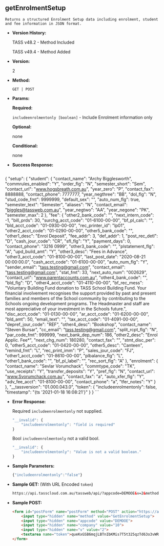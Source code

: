 **getEnrolmentSetup**
----
	Returns a structured Enrolment Setup data including enrolment, student and fee information in JSON format.
	
* **Version History:**

	TASS v48.2 - Method Included
	
	TASS v49.4 - Method Added

* **Version:**

	2

* **Method:**

	`GET | POST`
  
* **Params:**

   **Required:**
 
	`includeenrolmentonly [boolean]` - Include Enrolment information only                    

   **Optional:**

	none

   **Conditional:**

	none

* **Success Response:**

    ```javascript
{
	"setup": 
	{
		"student": {
				"contact_name": "Archy Bigglesworth",
				"commrules_enabled": "Y",
				"order_flg": "N",
				"semester_short": "Sem",
				"contact_url": "www.hogsbreath.com.au",
				"year_zero": "P",
				"contact_fax": 8888888,
				"contact_phone": 7777777,
				"year_negthree": "BB",
				"dol_flg": "N",
				"stud_code_fmt": 9999999,
				"default_sex": "",
				"auto_num_flg": true,
				"semester_text": "Semester",
				"aliases": "N",
				"contact_email": "biggles@tassweb.com.au",
				"year_negtwo": "AA",
				"year_negone": "PK",
				"semester_max": 2
		},
		"fee": {
				"other2_bank_code": "",
				"next_intern_code": -1,
				"bill_prds": 30,
				"surchg_acct_code": "01-6100-00-00",
				"bf_pl_calc": "",
				"bld_acct_code": "01-0930-00-00",
				"rec_printer_id": "lp01",
				"other2_acct_code": "01-0290-00-00",
				"other5_bank_code": "",
				"other1_desc": "Enrol Deposit",
				"fee_addr": 3,
				"def_addr": 1,
				"post_rec_detl": "D",
				"cash_jour_code": "CR",
				"sfl_flg": "Y",
				"payment_days": 0,
				"contact_phone": "3216 0999",
				"other3_bank_code": "",
				"plstatement_flg": "A",
				"upd_build_amt": "Y",
				"other3_desc": "Fees in Advance",
				"other3_acct_code": "01-8100-00-00",
				"last_post_date": "2020-08-21 00:00:00.0",
				"cash_acct_code": "01-6100-00-00",
				"auto_num_flg": "Y",
				"sender_email": "tass.testing@gmail.com",
				"contact_email": "tass.testing@gmail.com",
				"stat_fmt": 33,
				"next_auto_num": "002629",
				"contact_url": "www.parentaccounts.com.au",
				"other4_bank_code": "",
				"bld_flg": "D",
				"other4_acct_code": "01-4110-00-00",
				"bf_rec_mess": "Voluntary Building Fund donation to TASS School Building Fund. Your financial involvement recognises the support provided by past and present families and members of the School community by contributing to the Schools ongoing development programs.  The Headmaster and staff are most appreciative of your investment in the Schools future.",
				"disc_acct_code": "01-0130-00-00",
				"ar_acct_code": "01-6200-00-00",
				"bld_amt": 50,
				"email_text": "",
				"tax_acct_code": "01-4091-00-00",
				"depref_jour_code": "REF",
				"other4_desc": "Bookshop",
				"contact_name": "Steven Bursar",
				"cc_email": "tass.testing@gmail.com",
				"split_rcpt_flg": "N",
				"par_code_fmt": 999999,
				"next_bank_dep_num": 186,
				"other2_desc": "Enrol Applic. Fee*",
				"next_chg_num": 180280,
				"contact_fax": "",
				"stmt_disc_per": 0,
				"other5_acct_code": "01-0420-00-00",
				"other5_desc": "Canteen",
				"remind_fmt": "L",
				"rec_print_imm": "P",
				"sales_jour_code": "FJ",
				"other1_acct_code": "01-8610-00-00",
				"plbalance_flg": "L",
				"other1_bank_code": "",
				"bf_pl_label": "",
				"rec_sort_flg": "A"
		},
		"enrolment": {
				"contact_name": "Sevlar Vorumchack",
				"commtype_code": "TK",
				"use_receipts": "Y",
				"transfer_deposits": "Y",
				"pref_flg": "N",
				"contact_url": "www.Svorumchack.com.au",
				"contact_fax": "a",
				"auto_xfer_flg": "Y",
				"adv_fee_acct": "01-8100-00-00",
				"contact_phone": "a",
				"tfer_notes": "Y"
		}
	},
	"__tassversion": "01.000.043.0",
	"token": {
			"includeenrolmentonly": false,
			"timestamp": "{ts '2021-01-18 16:08:21'}"
	}
}
    ```
 
* **Error Response:**

    Required `includeenrolmentonly` not supplied.
	```javascript
	"__invalid": {
		"includeenrolmentonly": "field is required"
	}
	```
	
	Bool `includeenrolmentonly` not a valid bool.
	```javascript
	"__invalid": {
		"includeenrolmentonly": "Value is not a valid boolean."
	}
	```
    
* **Sample Parameters:**

	```javascript
	{"includeenrolmentonly":"false"}
	```

* **Sample GET:** (With URL Encoded `token`)

	```HTML
	https://api.tasscloud.com.au/tassweb/api/?appcode=DEMOOE&v=2&method=GetEnrolmentSetup&token=queKxGSB6mqjLBTnIbKMis7T5t325qzTd63o3vWRs66biSN5GZVZJ9BXHdqHfiEt&company=10
	```
  
* **Sample POST:**

	```HTML
	<form id="postForm" name="postForm" method="POST" action="https://api.tasscloud.com.au/tassweb/api/">
		<input type="hidden" name="method" value="GetEnrolmentSetup">
		<input type="hidden" name="appcode" value="DEMOOE">
		<input type="hidden" name="company" value="10">
		<input type="hidden" name="v" value="2">
		<textarea name="token">queKxGSB6mqjLBTnIbKMis7T5t325qzTd63o3vWRs66biSN5GZVZJ9BXHdqHfiEt</textarea>
	</form>
	```
